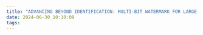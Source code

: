 ```yaml
---
title: "ADVANCING BEYOND IDENTIFICATION: MULTI-BIT WATERMARK FOR LARGE LANGUAGE MODELS 论文笔记"
date: 2024-06-30 10:10:09
tags:
---
```


